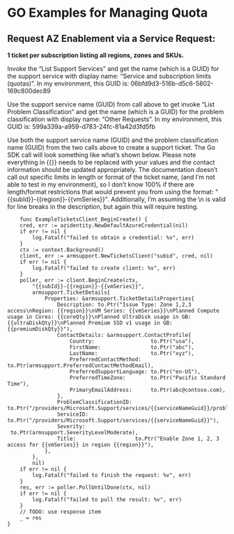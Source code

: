 # GO Examples for Managing Quota 

## Request AZ Enablement via a Service Request:


**1 ticket per subscription listing all regions, zones and SKUs.**

Invoke the “List Support Services” and get the name (which is a GUID) for the support service with display name: “Service and subscription limits (quotas)”. In my environment, this GUID is: 06bfd9d3-516b-d5c6-5802-169c800dec89

Use the support service name (GUID) from call above to get invoke “List Problem Classification” and get the name (which is a GUID) for the problem classification with display name: “Other Requests”. In my environment, this GUID is: 599a339a-a959-d783-24fc-81a42d3fd5fb

Use both the support service name (GUID) and the problem classification name (GUID) from the two calls above to create a support ticket. The Go SDK call will look something like what’s shown below. Please note everything in {{}} needs to be replaced with your values and the contact information should be updated appropriately. The documentation doesn’t call out specific limits in length or format of the ticket name, (and I’m not able to test in my environment), so I don’t know 100% if there are length/format restrictions that would prevent you from using the format: "{{subId}}-{{region}}-{{vmSeries}}". Additionally, I’m assuming the \n is valid for line breaks in the description, but again this will require testing.



```
    func ExampleTicketsClient_BeginCreate() {
    cred, err := azidentity.NewDefaultAzureCredential(nil)
    if err != nil {
        log.Fatalf("failed to obtain a credential: %v", err)
    }
    ctx := context.Background()
    client, err := armsupport.NewTicketsClient("subid", cred, nil)
    if err != nil {
        log.Fatalf("failed to create client: %v", err)
    }
    poller, err := client.BeginCreate(ctx,
        "{{subId}}-{{region}}-{{vmSeries}}",
        armsupport.TicketDetails{
            Properties: &armsupport.TicketDetailsProperties{
                Description: to.Ptr("Issue Type: Zone 1,2,3 access\nRegion: {{region}}\nVM Series: {{vmSeries}}\nPlanned Compute usage in Cores: {{coreQty}}\nPlanned UltraDisk usage in GB: {{ultraDiskQty}}\nPlanned Premium SSD v1 usage in GB: {{premiumDiskQty}}"),
                ContactDetails: &armsupport.ContactProfile{
                    Country:                  to.Ptr("usa"),
                    FirstName:                to.Ptr("abc"),
                    LastName:                 to.Ptr("xyz"),
                    PreferredContactMethod:   to.Ptr(armsupport.PreferredContactMethodEmail),
                    PreferredSupportLanguage: to.Ptr("en-US"),
                    PreferredTimeZone:        to.Ptr("Pacific Standard Time"),
                    PrimaryEmailAddress:      to.Ptr(abc@contoso.com),
                },
                ProblemClassificationID: to.Ptr("/providers/Microsoft.Support/services/{{serviceNameGuid}}/problemClassifications/{{problemClassificationNameGuid}}"),
                ServiceID:               to.Ptr("/providers/Microsoft.Support/services/{{serviceNameGuid}}"),
                Severity:                to.Ptr(armsupport.SeverityLevelModerate),
                Title:                   to.Ptr("Enable Zone 1, 2, 3 access for {{vmSeries}} in region {{region}}"),
            },
        },
        nil)
    if err != nil {
        log.Fatalf("failed to finish the request: %v", err)
    }
    res, err := poller.PollUntilDone(ctx, nil)
    if err != nil {
        log.Fatalf("failed to pull the result: %v", err)
    }
    // TODO: use response item
    _ = res
}
```
